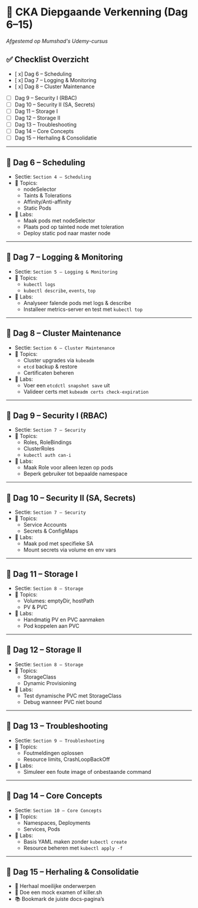 # 🧠 CKA Diepgaande Verkenning (Dag 6–15)
_Afgestemd op Mumshad's Udemy-cursus_

## ✅ Checklist Overzicht
- [ x] Dag 6 – Scheduling
- [ x] Dag 7 – Logging & Monitoring
- [ x] Dag 8 – Cluster Maintenance
- [ ] Dag 9 – Security I (RBAC)
- [ ] Dag 10 – Security II (SA, Secrets)
- [ ] Dag 11 – Storage I
- [ ] Dag 12 – Storage II
- [ ] Dag 13 – Troubleshooting
- [ ] Dag 14 – Core Concepts
- [ ] Dag 15 – Herhaling & Consolidatie

---

## 📅 Dag 6 – Scheduling
- Sectie: `Section 4 – Scheduling`
- 📌 Topics:
  - nodeSelector
  - Taints & Tolerations
  - Affinity/Anti-affinity
  - Static Pods
- 🔧 Labs:
  - Maak pods met nodeSelector
  - Plaats pod op tainted node met toleration
  - Deploy static pod naar master node

---

## 📅 Dag 7 – Logging & Monitoring
- Sectie: `Section 5 – Logging & Monitoring`
- 📌 Topics:
  - `kubectl logs`
  - `kubectl describe`, `events`, `top`
- 🔧 Labs:
  - Analyseer falende pods met logs & describe
  - Installeer metrics-server en test met `kubectl top`

---

## 📅 Dag 8 – Cluster Maintenance
- Sectie: `Section 6 – Cluster Maintenance`
- 📌 Topics:
  - Cluster upgrades via `kubeadm`
  - `etcd` backup & restore
  - Certificaten beheren
- 🔧 Labs:
  - Voer een `etcdctl snapshot save` uit
  - Valideer certs met `kubeadm certs check-expiration`

---

## 📅 Dag 9 – Security I (RBAC)
- Sectie: `Section 7 – Security`
- 📌 Topics:
  - Roles, RoleBindings
  - ClusterRoles
  - `kubectl auth can-i`
- 🔧 Labs:
  - Maak Role voor alleen lezen op pods
  - Beperk gebruiker tot bepaalde namespace

---

## 📅 Dag 10 – Security II (SA, Secrets)
- Sectie: `Section 7 – Security`
- 📌 Topics:
  - Service Accounts
  - Secrets & ConfigMaps
- 🔧 Labs:
  - Maak pod met specifieke SA
  - Mount secrets via volume en env vars

---

## 📅 Dag 11 – Storage I
- Sectie: `Section 8 – Storage`
- 📌 Topics:
  - Volumes: emptyDir, hostPath
  - PV & PVC
- 🔧 Labs:
  - Handmatig PV en PVC aanmaken
  - Pod koppelen aan PVC

---

## 📅 Dag 12 – Storage II
- Sectie: `Section 8 – Storage`
- 📌 Topics:
  - StorageClass
  - Dynamic Provisioning
- 🔧 Labs:
  - Test dynamische PVC met StorageClass
  - Debug wanneer PVC niet bound

---

## 📅 Dag 13 – Troubleshooting
- Sectie: `Section 9 – Troubleshooting`
- 📌 Topics:
  - Foutmeldingen oplossen
  - Resource limits, CrashLoopBackOff
- 🔧 Labs:
  - Simuleer een foute image of onbestaande command

---

## 📅 Dag 14 – Core Concepts
- Sectie: `Section 10 – Core Concepts`
- 📌 Topics:
  - Namespaces, Deployments
  - Services, Pods
- 🔧 Labs:
  - Basis YAML maken zonder `kubectl create`
  - Resource beheren met `kubectl apply -f`

---

## 📅 Dag 15 – Herhaling & Consolidatie
- 🔁 Herhaal moeilijke onderwerpen
- 🧪 Doe een mock examen of killer.sh
- 📚 Bookmark de juiste docs-pagina’s
